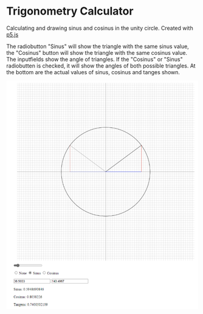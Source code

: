 # Trigonometry Calculator
Calculating and drawing sinus and cosinus in the unity circle. Created with [p5.js](https://github.com/processing/p5.js)

The radiobutton "Sinus" will show the triangle with the same sinus value, the "Cosinus" button will show the triangle with the same cosinus value.
The inputfields show the angle of triangles. If the "Cosinus" or "Sinus" radiobutten is checked, it will show the angles of both possible triangles.
At the bottom are the actual values of sinus, cosinus and tanges shown.

![image](https://github.com/Doeschi/TrigonometrieRechner/blob/master/image.png)

